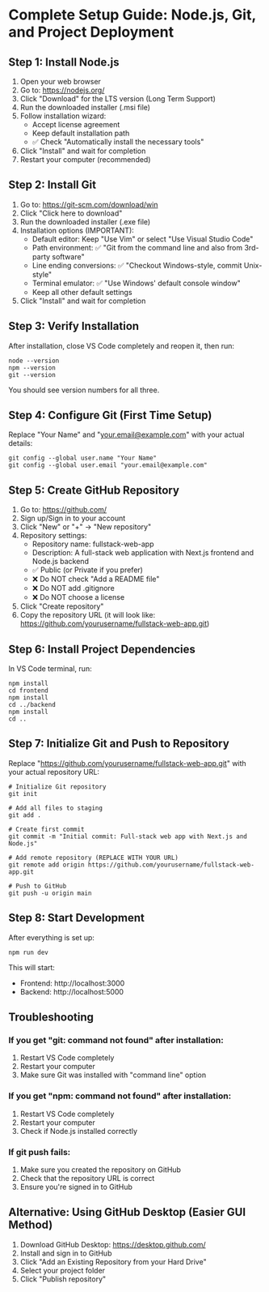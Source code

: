 # Complete Setup Guide: Node.js, Git, and Project Deployment

## Step 1: Install Node.js
1. Open your web browser
2. Go to: https://nodejs.org/
3. Click "Download" for the LTS version (Long Term Support)
4. Run the downloaded installer (.msi file)
5. Follow installation wizard:
   - Accept license agreement
   - Keep default installation path
   - ✅ Check "Automatically install the necessary tools"
6. Click "Install" and wait for completion
7. Restart your computer (recommended)

## Step 2: Install Git
1. Go to: https://git-scm.com/download/win
2. Click "Click here to download" 
3. Run the downloaded installer (.exe file)
4. Installation options (IMPORTANT):
   - Default editor: Keep "Use Vim" or select "Use Visual Studio Code"
   - Path environment: ✅ "Git from the command line and also from 3rd-party software"
   - Line ending conversions: ✅ "Checkout Windows-style, commit Unix-style"
   - Terminal emulator: ✅ "Use Windows' default console window"
   - Keep all other default settings
5. Click "Install" and wait for completion

## Step 3: Verify Installation
After installation, close VS Code completely and reopen it, then run:
```
node --version
npm --version
git --version
```
You should see version numbers for all three.

## Step 4: Configure Git (First Time Setup)
Replace "Your Name" and "your.email@example.com" with your actual details:
```
git config --global user.name "Your Name"
git config --global user.email "your.email@example.com"
```

## Step 5: Create GitHub Repository
1. Go to: https://github.com/
2. Sign up/Sign in to your account
3. Click "New" or "+" → "New repository"
4. Repository settings:
   - Repository name: fullstack-web-app
   - Description: A full-stack web application with Next.js frontend and Node.js backend
   - ✅ Public (or Private if you prefer)
   - ❌ Do NOT check "Add a README file"
   - ❌ Do NOT add .gitignore
   - ❌ Do NOT choose a license
5. Click "Create repository"
6. Copy the repository URL (it will look like: https://github.com/yourusername/fullstack-web-app.git)

## Step 6: Install Project Dependencies
In VS Code terminal, run:
```
npm install
cd frontend
npm install
cd ../backend
npm install
cd ..
```

## Step 7: Initialize Git and Push to Repository
Replace "https://github.com/yourusername/fullstack-web-app.git" with your actual repository URL:

```
# Initialize Git repository
git init

# Add all files to staging
git add .

# Create first commit
git commit -m "Initial commit: Full-stack web app with Next.js and Node.js"

# Add remote repository (REPLACE WITH YOUR URL)
git remote add origin https://github.com/yourusername/fullstack-web-app.git

# Push to GitHub
git push -u origin main
```

## Step 8: Start Development
After everything is set up:
```
npm run dev
```

This will start:
- Frontend: http://localhost:3000
- Backend: http://localhost:5000

## Troubleshooting

### If you get "git: command not found" after installation:
1. Restart VS Code completely
2. Restart your computer
3. Make sure Git was installed with "command line" option

### If you get "npm: command not found" after installation:
1. Restart VS Code completely
2. Restart your computer
3. Check if Node.js installed correctly

### If git push fails:
1. Make sure you created the repository on GitHub
2. Check that the repository URL is correct
3. Ensure you're signed in to GitHub

## Alternative: Using GitHub Desktop (Easier GUI Method)
1. Download GitHub Desktop: https://desktop.github.com/
2. Install and sign in to GitHub
3. Click "Add an Existing Repository from your Hard Drive"
4. Select your project folder
5. Click "Publish repository"
